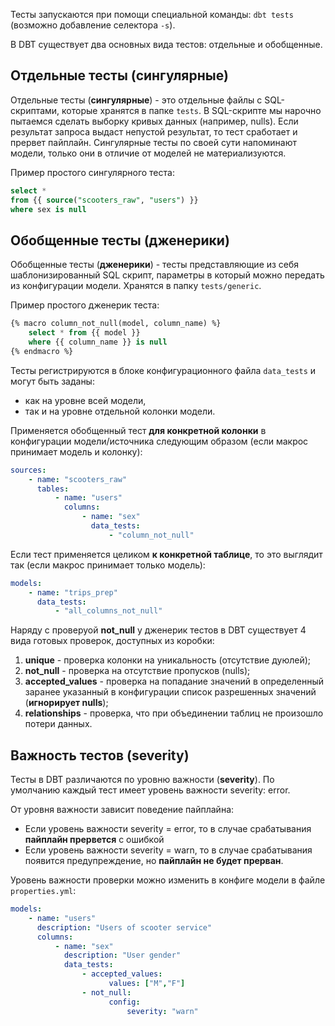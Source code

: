 Тесты запускаются при помощи специальной команды:
`dbt tests` (возможно добавление селектора `-s`).

В DBT существует два основных вида тестов: отдельные и обобщенные.
## Отдельные тесты (сингулярные)
Отдельные тесты (**сингулярные**) - это отдельные файлы с SQL-скриптами, которые хранятся в папке `tests`. В SQL-скрипте мы нарочно пытаемся сделать выборку кривых данных (например, nulls). Если результат запроса выдаст непустой результат, то тест сработает и прервет пайплайн. Сингулярные тесты по своей сути напоминают модели, только они в отличие от моделей не материализуются.
   
Пример простого сингулярного теста:
```sql
select * 
from {{ source("scooters_raw", "users") }} 
where sex is null
```
## Обобщенные тесты (дженерики)
Обобщенные тесты (**дженерики**) - тесты представляющие из себя шаблонизированный SQL скрипт, параметры в который можно передать из конфигурации модели. Хранятся в папку `tests/generic`.
   
Пример простого дженерик теста:
```sql
{% macro column_not_null(model, column_name) %}
	select * from {{ model }} 
	where {{ column_name }} is null 
{% endmacro %}
```

Тесты регистрируются в блоке конфигурационного файла `data_tests` и могут быть заданы:
- как на уровне всей модели, 
- так и на уровне отдельной колонки модели.

Применяется обобщенный тест **для конкретной колонки** в конфигурации модели/источника следующим образом (если макрос принимает модель и колонку):
```yml
sources: 
	- name: "scooters_raw"
	  tables: 
		  - name: "users" 
		    columns: 
			    - name: "sex" 
			      data_tests: 
				      - "column_not_null"

```

Если тест применяется целиком **к конкретной таблице**, то это выглядит так (если макрос принимает только модель):
```yml
models: 
	- name: "trips_prep"
	  data_tests: 
		  - "all_columns_not_null"
```

Наряду с проверуой **not_null** у дженерик тестов в DBT существует 4 вида готовых проверок, доступных из коробки:
1. **unique** - проверка колонки на уникальность (отсутствие дуюлей);
2. **not_null** - проверка на отсутствие пропусков (nulls);
3. **accepted_values** - проверка на попадание значений в определенный заранее указанный в конфигурации список разрешенных значений (**игнорирует nulls**);
4. **relationships** - проверка, что при объединении таблиц не произошло потери данных.


## Важность тестов (severity)
Тесты в DBT различаются по уровню важности (**severity**). 
По умолчанию каждый тест имеет уровень важности severity: error.

От уровня важности зависит поведение пайплайна:
- Если уровень важности severity = error, то в случае срабатывания **пайплайн прервется** с ошибкой
- Если уровень важности severity = warn, то в случае срабатывания появится предупреждение, но **пайплайн не будет прерван**.

Уровень важности проверки можно изменить в конфиге модели в файле `properties.yml`:
```yml
models:
	- name: "users"
	  description: "Users of scooter service"
	  columns:
		  - name: "sex"
		    description: "User gender"
		    data_tests:
			    - accepted_values:
				      values: ["M","F"]
				- not_null:
					  config:
						  severity: "warn"
```
